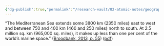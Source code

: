 ```yaml
---
{"dg-publish":true,"permalink":"/research-vault/02-atomic-notes/geographical-dimensions-of-the-mediterranean/"}
---
```


“The Mediterranean Sea extends some 3800 km (2350 miles) east to west and between 750 and 400 km (460 and 250 miles) north to south. At 2.5 million sq. km (965,000 sq. miles), it makes up less than one per cent of the world’s marine space.” ([Broodbank, 2013, p. 55](zotero://select/library/items/IR54JIQG)) ([pdf](zotero://open-pdf/library/items/85K7BT2G?page=54&annotation=HCUPIX7S))